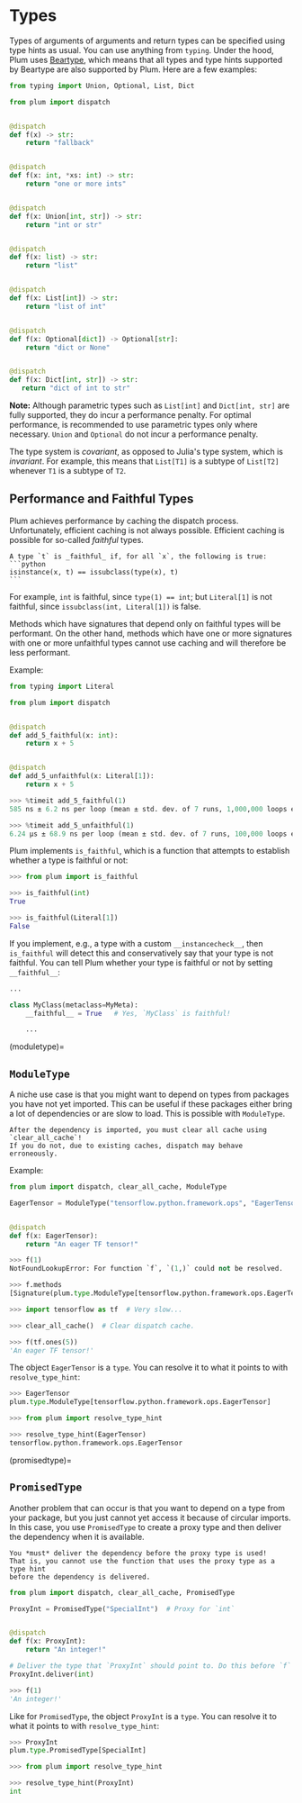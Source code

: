 # Types

Types of arguments of arguments and return types can be specified using type hints as
usual.
You can use anything from `typing`.
Under the hood, Plum uses [Beartype](https://github.com/beartype/beartype), which means
that all types and type hints supported by Beartype are also supported by Plum.
Here are a few examples:

```python
from typing import Union, Optional, List, Dict

from plum import dispatch


@dispatch
def f(x) -> str:
    return "fallback"


@dispatch
def f(x: int, *xs: int) -> str:
    return "one or more ints"


@dispatch
def f(x: Union[int, str]) -> str:
    return "int or str"


@dispatch
def f(x: list) -> str:
    return "list"


@dispatch
def f(x: List[int]) -> str:
    return "list of int"


@dispatch
def f(x: Optional[dict]) -> Optional[str]:
    return "dict or None"


@dispatch
def f(x: Dict[int, str]) -> str:
   return "dict of int to str"
```

**Note:**
Although parametric types such as `List[int]` and `Dict[int, str]` are fully
supported, they do incur a performance penalty.
For optimal performance, is recommended to use parametric types only where necessary.
`Union` and `Optional` do not incur a performance penalty.

The type system is *covariant*, as opposed to Julia's type
system, which is *invariant*.
For example, this means that `List[T1]` is a subtype of `List[T2]` whenever
`T1` is a subtype of `T2`.

## Performance and Faithful Types

Plum achieves performance by caching the dispatch process.
Unfortunately, efficient caching is not always possible.
Efficient caching is possible for so-called _faithful_ types.

````{admonition} Definition: faithful type
A type `t` is _faithful_ if, for all `x`, the following is true:
```python
isinstance(x, t) == issubclass(type(x), t)
```
````

For example, `int` is faithful, since `type(1) == int`;
but `Literal[1]` is not faithful, since `issubclass(int, Literal[1])` is false.

Methods which have signatures that depend only on faithful types will 
be performant.
On the other hand, methods which have one or more signatures with one or more
unfaithful types cannot use caching and will therefore be less performant.

Example:

```python
from typing import Literal

from plum import dispatch


@dispatch
def add_5_faithful(x: int):
    return x + 5


@dispatch
def add_5_unfaithful(x: Literal[1]):
    return x + 5
```

```python
>>> %timeit add_5_faithful(1)
585 ns ± 6.2 ns per loop (mean ± std. dev. of 7 runs, 1,000,000 loops each)

>>> %timeit add_5_unfaithful(1)
6.24 µs ± 68.9 ns per loop (mean ± std. dev. of 7 runs, 100,000 loops each)
```

Plum implements `is_faithful`, which is a function that attempts to establish whether
a type is faithful or not:

```python
>>> from plum import is_faithful

>>> is_faithful(int)
True

>>> is_faithful(Literal[1])
False
```

If you implement, e.g., a type with a custom `__instancecheck__`, then `is_faithful`
will detect this and conservatively say that your type is not faithful.
You can tell Plum whether your type is faithful or not by setting `__faithful__`:

```python
...

class MyClass(metaclass=MyMeta):
    __faithful__ = True   # Yes, `MyClass` is faithful!

    ...
```

(moduletype)=
## `ModuleType`

A niche use case is that you might want to depend on types from packages you have not
yet imported.
This can be useful if these packages either bring a lot of dependencies or are slow to
load.
This is possible with `ModuleType`.

```{important}
After the dependency is imported, you must clear all cache using `clear_all_cache`!
If you do not, due to existing caches, dispatch may behave erroneously.
```

Example:

```python
from plum import dispatch, clear_all_cache, ModuleType

EagerTensor = ModuleType("tensorflow.python.framework.ops", "EagerTensor")


@dispatch
def f(x: EagerTensor):
    return "An eager TF tensor!"
```

```python
>>> f(1)
NotFoundLookupError: For function `f`, `(1,)` could not be resolved.

>>> f.methods
[Signature(plum.type.ModuleType[tensorflow.python.framework.ops.EagerTensor], implementation=<function f at 0x7fc2a89a5310>)]

>>> import tensorflow as tf  # Very slow...

>>> clear_all_cache()  # Clear dispatch cache.

>>> f(tf.ones(5))
'An eager TF tensor!'
```

The object `EagerTensor` is a `type`.
You can resolve it to what it points to with `resolve_type_hint`:

```python
>>> EagerTensor
plum.type.ModuleType[tensorflow.python.framework.ops.EagerTensor]

>>> from plum import resolve_type_hint

>>> resolve_type_hint(EagerTensor)
tensorflow.python.framework.ops.EagerTensor
```

(promisedtype)=
## `PromisedType`

Another problem that can occur is that you want to depend on a type from your package,
but you just cannot yet access it because of circular imports.
In this case, you use `PromisedType` to create a proxy type and then deliver the
dependency when it is available.

```{important}
You *must* deliver the dependency before the proxy type is used!
That is, you cannot use the function that uses the proxy type as a type hint
before the dependency is delivered.
```

```python
from plum import dispatch, clear_all_cache, PromisedType

ProxyInt = PromisedType("SpecialInt")  # Proxy for `int`


@dispatch
def f(x: ProxyInt):
    return "An integer!"

# Deliver the type that `ProxyInt` should point to. Do this before `f` is first used!
ProxyInt.deliver(int)  
```

```python
>>> f(1)
'An integer!' 
```

Like for `PromisedType`,
the object `ProxyInt` is a `type`.
You can resolve it to what it points to with `resolve_type_hint`:

```python
>>> ProxyInt
plum.type.PromisedType[SpecialInt]

>>> from plum import resolve_type_hint

>>> resolve_type_hint(ProxyInt)
int
```

